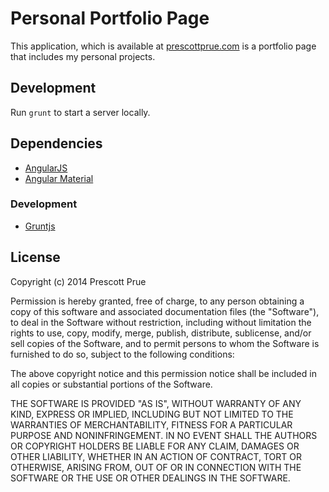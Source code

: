 # Personal Portfolio Page

This application, which is available at [prescottprue.com](http://prescottprue.com) is a portfolio page that includes my personal projects.

## Development

  Run `grunt` to start a server locally.

## Dependencies

* [AngularJS](http://angularjs.org)
* [Angular Material](https://material.angularjs.org/#/)

### Development

* [Gruntjs](http://gruntjs.com)

## License

Copyright (c) 2014 Prescott Prue

Permission is hereby granted, free of charge, to any person obtaining a copy of this software and associated documentation files (the "Software"), to deal in the Software without restriction, including without limitation the rights to use, copy, modify, merge, publish, distribute, sublicense, and/or sell copies of the Software, and to permit persons to whom the Software is furnished to do so, subject to the following conditions:

The above copyright notice and this permission notice shall be included in all copies or substantial portions of the Software.

THE SOFTWARE IS PROVIDED "AS IS", WITHOUT WARRANTY OF ANY KIND, EXPRESS OR IMPLIED, INCLUDING BUT NOT LIMITED TO THE WARRANTIES OF MERCHANTABILITY, FITNESS FOR A PARTICULAR PURPOSE AND NONINFRINGEMENT. IN NO EVENT SHALL THE AUTHORS OR COPYRIGHT HOLDERS BE LIABLE FOR ANY CLAIM, DAMAGES OR OTHER LIABILITY, WHETHER IN AN ACTION OF CONTRACT, TORT OR OTHERWISE, ARISING FROM, OUT OF OR IN CONNECTION WITH THE SOFTWARE OR THE USE OR OTHER DEALINGS IN THE SOFTWARE.
